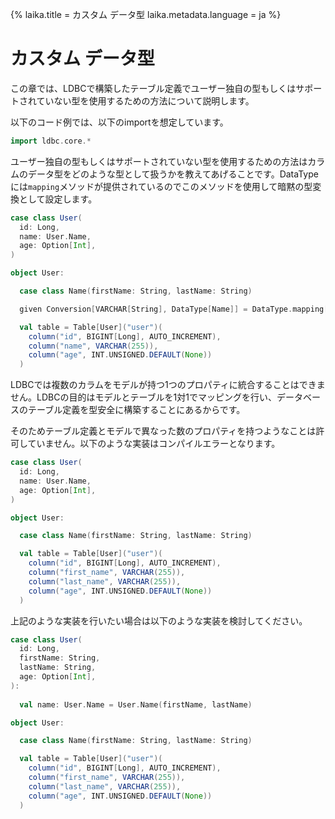 {%
laika.title = カスタム データ型
laika.metadata.language = ja
%}

# カスタム データ型

この章では、LDBCで構築したテーブル定義でユーザー独自の型もしくはサポートされていない型を使用するための方法について説明します。

以下のコード例では、以下のimportを想定しています。

```scala 3
import ldbc.core.*
```

ユーザー独自の型もしくはサポートされていない型を使用するための方法はカラムのデータ型をどのような型として扱うかを教えてあげることです。DataTypeには`mapping`メソッドが提供されているのでこのメソッドを使用して暗黙の型変換として設定します。

```scala 3
case class User(
  id: Long,
  name: User.Name,
  age: Option[Int],
)

object User:

  case class Name(firstName: String, lastName: String)

  given Conversion[VARCHAR[String], DataType[Name]] = DataType.mapping[VARCHAR[String], Name]

  val table = Table[User]("user")(
    column("id", BIGINT[Long], AUTO_INCREMENT),
    column("name", VARCHAR(255)),
    column("age", INT.UNSIGNED.DEFAULT(None))
  )
```

LDBCでは複数のカラムをモデルが持つ1つのプロパティに統合することはできません。LDBCの目的はモデルとテーブルを1対1でマッピングを行い、データベースのテーブル定義を型安全に構築することにあるからです。

そのためテーブル定義とモデルで異なった数のプロパティを持つようなことは許可していません。以下のような実装はコンパイルエラーとなります。

```scala 3
case class User(
  id: Long,
  name: User.Name,
  age: Option[Int],
)

object User:

  case class Name(firstName: String, lastName: String)

  val table = Table[User]("user")(
    column("id", BIGINT[Long], AUTO_INCREMENT),
    column("first_name", VARCHAR(255)),
    column("last_name", VARCHAR(255)),
    column("age", INT.UNSIGNED.DEFAULT(None))
  )
```

上記のような実装を行いたい場合は以下のような実装を検討してください。

```scala 3
case class User(
  id: Long,
  firstName: String, 
  lastName: String,
  age: Option[Int],
):
  
  val name: User.Name = User.Name(firstName, lastName)

object User:

  case class Name(firstName: String, lastName: String)

  val table = Table[User]("user")(
    column("id", BIGINT[Long], AUTO_INCREMENT),
    column("first_name", VARCHAR(255)),
    column("last_name", VARCHAR(255)),
    column("age", INT.UNSIGNED.DEFAULT(None))
  )
```
